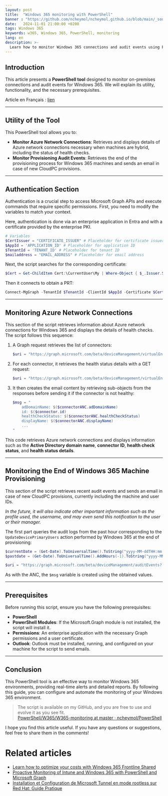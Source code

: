 ```yaml
---
layout: post
title:  "Windows 365 monitoring with PowerShell"
banner : "https://github.com/ncheymol/ncheymol.github.io/blob/main/_sources/w365-monitoring/1.jpg?raw=true"
date:   2024-11-01 21:00:00 +0200
tags: Windows 365
keywords: w365, Windows 365, PowerShell, monitoring
lang: en
description: >-
  Learn how to monitor Windows 365 connections and audit events using PowerShell and Microsoft Graph. Step-by-step guide for IT administrators.
---
```



## Introduction
This article presents a **PowerShell tool** designed to monitor on-premises connections and audit events for Windows 365. We will explain its utility, functionality, and the necessary prerequisites.

Article en Français : [lien](https://ncheymol.github.io/w365/2024/11/01/Surveillance-de-Windows-365-avec-PowerShell.html)

---

## Utility of the Tool

This PowerShell tool allows you to:

- **Monitor Azure Network Connections**: Retrieves and displays details of Azure network connections necessary when machines are hybrid, including the status of health checks.
- **Monitor Provisioning Audit Events**: Retrieves the end of the provisioning process for Windows 365 machines and sends an email in case of new CloudPC provisions.

---

## Authentication Section

Authentication is a crucial step to access Microsoft Graph APIs and execute commands that require specific permissions. First, you need to modify the variables to match your context.

Here, authentication is done via an enterprise application in Entra and with a certificate provided by the enterprise PKI.

```powershell
# Variables
$CertIssuer = "CERTIFICATE_ISSUER" # Placeholder for certificate issuer
$AppId = 'APPLICATION_ID' # Placeholder for application ID
$TenantId = 'TENANT_ID' # Placeholder for tenant ID
$mailaddress = "EMAIL_ADDRESS" # Placeholder for email address
```

Next, the script searches for the corresponding certificate:

```powershell
$Cert = Get-ChildItem Cert:\CurrentUser\My | Where-Object { $_.Issuer.StartsWith("$($CertIssuer)") }
```

Then it connects to obtain a PRT:

```powershell
Connect-MgGraph -TenantId $TenantId -ClientId $AppId -Certificate $Cert
```

---

## Monitoring Azure Network Connections

This section of the script retrieves information about Azure network connections for Windows 365 and displays the details of health checks. The script follows this sequence:

1. A Graph request retrieves the list of connectors:

    ```powershell
    $uri = "https://graph.microsoft.com/beta/deviceManagement/virtualEndpoint/onPremisesConnections"
    ```

2. For each connector, it retrieves the health status details with a GET request:

    ```powershell
    $uri = "https://graph.microsoft.com/beta/deviceManagement/virtualEndpoint/onPremisesConnections/$($connectorANC.id)?select=healthCheckStatusDetails"
    ```

3. It then creates the email content by retrieving sub-objects from the responses before sending it if the connector is not healthy:

    ```powershell
    $msg = "
        adDomainName: $($connectorANC.adDomainName)
        id: $($connector.id)
        healthCheckStatus: $($connectorANC.healthCheckStatus)
        displayName: $($connectorANC.displayName)
        ...
    "
    ```

This code retrieves Azure network connections and displays information such as the **Active Directory domain name**, **connector ID**, **health check status**, and **health status details**.

---

## Monitoring the End of Windows 365 Machine Provisioning

This section of the script retrieves recent audit events and sends an email in case of new CloudPC provisions, currently including the machine and user IDs.

*In the future, it will also indicate other important information such as the profile used, the username, and may even send this notification to the user or their manager.*

The first part queries the audit logs from the past hour corresponding to the `UpdateDevicePrimaryUsers` action performed by Windows 365 at the end of provisioning:

```powershell
$currentDate = (Get-Date).ToUniversalTime().ToString("yyyy-MM-ddTHH:mm:ss.fffZ")
$pastdate = (Get-Date).ToUniversalTime().AddHours(-1).ToString("yyyy-MM-ddTHH:mm:ss.000Z")

$uri = "https://graph.microsoft.com/beta/deviceManagement/auditEvents?`$filter=activityType eq 'UpdateDevicePrimaryUsers ManagedDevice' and activityDateTime gt $pastdate and activityDateTime le $currentdate&`$orderby=activityDateTime desc"
```

As with the ANC, the `$msg` variable is created using the obtained values.

---

## Prerequisites

Before running this script, ensure you have the following prerequisites:

- **PowerShell**
- **PowerShell Modules**: If the Microsoft.Graph module is not installed, the script will install it.
- **Permissions**: An enterprise application with the necessary Graph permissions and a user certificate.
- **Outlook**: Outlook must be installed, running, and configured on your machine for the script to send emails.

---

## Conclusion

This PowerShell tool is an effective way to monitor Windows 365 environments, providing real-time alerts and detailed reports. By following this guide, you can configure and automate the monitoring of your Windows 365 environment.

> The script is available on my GitHub, and you are free to use and evolve it as you see fit.  
> [PowerShell/W365/W365-monitoring at master · ncheymol/PowerShell](https://github.com/ncheymol/PowerShell/tree/master/W365/W365-monitoring)

I hope you find this article useful. If you have any questions or suggestions, feel free to share them in the comments!

# Related articles

- [Learn how to optimize your costs with Windows 365 Frontline Shared](/2025/06/23/Learn-how-to-optimize-your-costs-with-Windows-365-Frontline-Shared.html)
- [Proactive Monitoring of Intune and Windows 365 with PowerShell and Microsoft Graph](/2025/07/29/Proactive-Monitoring-of-Intune-and-Windows-365-with-PowerShell-and-Microsoft-Graph.html)
- [Installation et Configuration de Microsoft Tunnel en mode rootless sur Red Hat: Guide Pratique](/2024/11/22/Installation-et-Configuration-de-Microsoft-Tunnel-en-mode-rootless-sur-Red-Hat-Guide-Pratique.html)